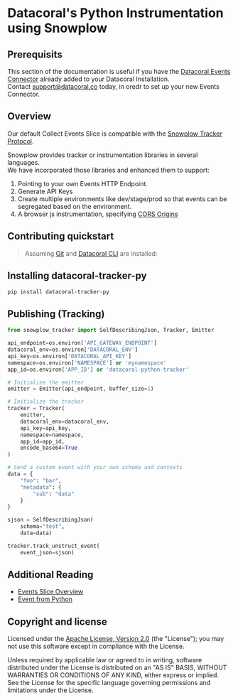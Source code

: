 # Datacoral's Python Instrumentation using Snowplow

## Prerequisits

This section of the documentation is useful if you have the [Datacoral Events Connector][1] already added to your Datacoral Installation.  
Contact support@datacoral.co today, in oredr to set up your new Events Connector.  

[1]: https://docs.datacoral.com/ingest_connectors/events/home/

## Overview
Our default Collect Events Slice is compatible with the [Snowplow Tracker Protocol][2].

[2]: https://github.com/snowplow/snowplow/wiki/snowplow-tracker-protocol

Snowplow provides tracker or instrumentation libraries in several languages.  
We have incorporated those libraries and enhanced them to support:  
1. Pointing to your own Events HTTP Endpoint.  
2. Generate API Keys
3. Create multiple environments like dev/stage/prod so that events can be segregated based on the environment.
4. A browser js instrumentation, specifying [CORS Origins][3]  

[3]: https://developer.mozilla.org/en-US/docs/Web/HTTP/CORS

## Contributing quickstart
> Assuming [Git][4] and [Datacoral CLI][5] are installed:

[4]: https://git-scm.com/
[5]: https://docs.datacoral.com/install_cli/  


## Installing datacoral-tracker-py
```
pip install datacoral-tracker-py
```

## Publishing (Tracking)

```python
from snowplow_tracker import SelfDescribingJson, Tracker, Emitter

api_endpoint=os.environ['API_GATEWAY_ENDPOINT']
datacoral_env=os.environ['DATACORAL_ENV']
api_key=os.environ['DATACORAL_API_KEY']
namespace=os.environ['NAMESPACE'] or 'mynamespace'
app_id=os.environ['APP_ID'] or 'datacoral-python-tracker'

# Initialize the emitter
emitter = Emitter(api_endpoint, buffer_size=1)

# Initialize the tracker
tracker = Tracker(
    emitter,
    datacoral_env=datacoral_env,
    api_key=api_key,
    namespace=namespace,
    app_id=app_id,
    encode_base64=True
)

# Send a custom event with your own schema and contexts
data = {
    "foo": "bar",
    "metadata": {
        "sub": "data"
    }
}

sjson = SelfDescribingJson(
    schema="test",
    data=data)

tracker.track_unstruct_event(
    event_json=sjson)

```

## Additional Reading
- [Events Slice Overview][5]
- [Event from Python][5.1]

[5]: https://docs.datacoral.com/ingest_connectors/events/home/
[5.1]: https://docs.datacoral.com/ingest_connectors/events/python/


## Copyright and license
Licensed under the [Apache License, Version 2.0][4] (the "License");
you may not use this software except in compliance with the License.

Unless required by applicable law or agreed to in writing, software
distributed under the License is distributed on an "AS IS" BASIS,
WITHOUT WARRANTIES OR CONDITIONS OF ANY KIND, either express or implied.
See the License for the specific language governing permissions and
limitations under the License.

[4]: http://www.apache.org/licenses/LICENSE-2.0
